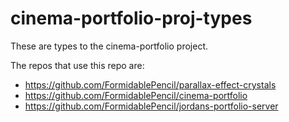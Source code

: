 # cinema-portfolio-proj-types

These are types to the cinema-portfolio project. 

The repos that use this repo are:
- https://github.com/FormidablePencil/parallax-effect-crystals
- https://github.com/FormidablePencil/cinema-portfolio
- https://github.com/FormidablePencil/jordans-portfolio-server
